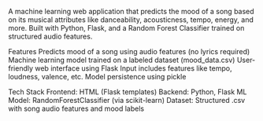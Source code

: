 A machine learning web application that predicts the mood of a song based on its musical attributes like danceability, acousticness, tempo, energy, and more. Built with Python, Flask, and a Random Forest Classifier trained on structured audio features.

 Features
 Predicts mood of a song using audio features (no lyrics required)
 Machine learning model trained on a labeled dataset (mood_data.csv)
 User-friendly web interface using Flask
 Input includes features like tempo, loudness, valence, etc.
 Model persistence using pickle

 Tech Stack
 Frontend: HTML (Flask templates)
 Backend: Python, Flask
 ML Model: RandomForestClassifier (via scikit-learn)
 Dataset: Structured .csv with song audio features and mood labels
